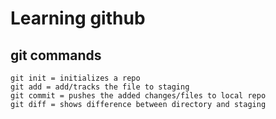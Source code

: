 # Learning github

## git commands
```
git init = initializes a repo
git add = add/tracks the file to staging
git commit = pushes the added changes/files to local repo
git diff = shows difference between directory and staging
```